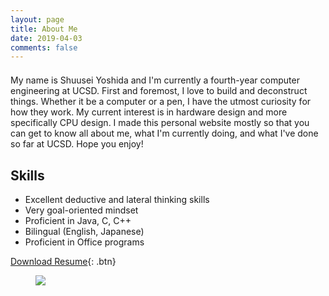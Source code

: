 ```yaml
---
layout: page
title: About Me
date: 2019-04-03
comments: false
---
```

<center>
<h3 class="title" style="font-size:15px;">
<a class="social-btn" href="mailto:shuuseiyoshida@gmail.com" target="_blank" rel="noopener noreferrer"><i class="fa fa-fw fa-envelope-square"></i></a>
<a class="social-btn" href="http://linkedin.com/in/shuusei-yoshida-b5987813a" target="_blank" rel="noopener noreferrer"><i class="fa fa-fw fa-linkedin-square"></i></a>
<a class="social-btn" href="http://github.com/s1yoshid" target="_blank" rel="noopener noreferrer"><i class="fa fa-fw fa-github"></i></a>
</h3>
</center>

My name is Shuusei Yoshida and I'm currently a fourth-year computer engineering at UCSD. First and foremost, I love to build and deconstruct things. Whether it be a computer or a pen, I have the utmost curiosity for how they work. My current interest is in hardware design and more specifically CPU design. I made this personal website mostly so that you can get to know all about me, what I'm currently doing, and what I've done so far at UCSD. Hope you enjoy!

## Skills
* Excellent deductive and lateral thinking skills
* Very goal-oriented mindset
* Proficient in Java, C, C++
* Bilingual (English, Japanese)
* Proficient in Office programs

[Download Resume](https://github.com/s1yoshid/s1yoshid.github.io/files/5620338/New.Resume.pdf
){: .btn}

<figure>
	<a href="https://user-images.githubusercontent.com/36279762/101833624-1bebd580-3aee-11eb-8984-28c6658d12d2.jpg"><img src="https://user-images.githubusercontent.com/36279762/101833624-1bebd580-3aee-11eb-8984-28c6658d12d2.jpg"></a>
</figure>
